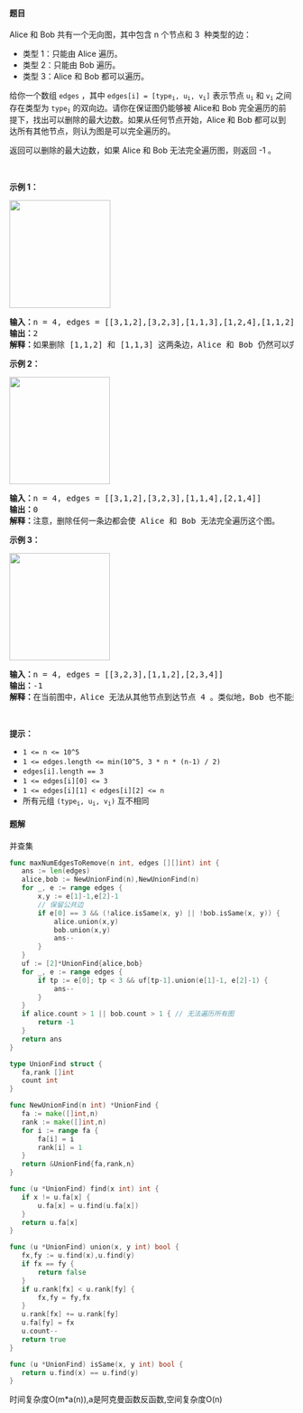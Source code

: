 #### 题目
<p>Alice 和 Bob 共有一个无向图，其中包含 n 个节点和 3&nbsp; 种类型的边：</p>

<ul>
	<li>类型 1：只能由 Alice 遍历。</li>
	<li>类型 2：只能由 Bob 遍历。</li>
	<li>类型 3：Alice 和 Bob 都可以遍历。</li>
</ul>

<p>给你一个数组 <code>edges</code> ，其中 <code>edges[i] = [type<sub>i</sub>, u<sub>i</sub>, v<sub>i</sub>]</code>&nbsp;表示节点 <code>u<sub>i</sub></code> 和 <code>v<sub>i</sub></code> 之间存在类型为 <code>type<sub>i</sub></code> 的双向边。请你在保证图仍能够被 Alice和 Bob 完全遍历的前提下，找出可以删除的最大边数。如果从任何节点开始，Alice 和 Bob 都可以到达所有其他节点，则认为图是可以完全遍历的。</p>

<p>返回可以删除的最大边数，如果 Alice 和 Bob 无法完全遍历图，则返回 -1 。</p>

<p>&nbsp;</p>

<p><strong>示例 1：</strong></p>

<p><strong><img alt="" src="https://assets.leetcode-cn.com/aliyun-lc-upload/uploads/2020/09/06/5510ex1.png" style="height: 191px; width: 179px;"></strong></p>

<pre><strong>输入：</strong>n = 4, edges = [[3,1,2],[3,2,3],[1,1,3],[1,2,4],[1,1,2],[2,3,4]]
<strong>输出：</strong>2
<strong>解释：</strong>如果删除<strong> </strong>[1,1,2] 和 [1,1,3] 这两条边，Alice 和 Bob 仍然可以完全遍历这个图。再删除任何其他的边都无法保证图可以完全遍历。所以可以删除的最大边数是 2 。
</pre>

<p><strong>示例 2：</strong></p>

<p><strong><img alt="" src="https://assets.leetcode-cn.com/aliyun-lc-upload/uploads/2020/09/06/5510ex2.png" style="height: 190px; width: 178px;"></strong></p>

<pre><strong>输入：</strong>n = 4, edges = [[3,1,2],[3,2,3],[1,1,4],[2,1,4]]
<strong>输出：</strong>0
<strong>解释：</strong>注意，删除任何一条边都会使 Alice 和 Bob 无法完全遍历这个图。
</pre>

<p><strong>示例 3：</strong></p>

<p><strong><img alt="" src="https://assets.leetcode-cn.com/aliyun-lc-upload/uploads/2020/09/06/5510ex3.png" style="height: 190px; width: 178px;"></strong></p>

<pre><strong>输入：</strong>n = 4, edges = [[3,2,3],[1,1,2],[2,3,4]]
<strong>输出：</strong>-1
<strong>解释：</strong>在当前图中，Alice 无法从其他节点到达节点 4 。类似地，Bob 也不能达到节点 1 。因此，图无法完全遍历。</pre>

<p>&nbsp;</p>

<p><strong>提示：</strong></p>

<ul>
	<li><code>1 &lt;= n &lt;= 10^5</code></li>
	<li><code>1 &lt;= edges.length &lt;= min(10^5, 3 * n * (n-1) / 2)</code></li>
	<li><code>edges[i].length == 3</code></li>
	<li><code>1 &lt;= edges[i][0] &lt;= 3</code></li>
	<li><code>1 &lt;= edges[i][1] &lt; edges[i][2] &lt;= n</code></li>
	<li>所有元组 <code>(type<sub>i</sub>, u<sub>i</sub>, v<sub>i</sub>)</code> 互不相同</li>
</ul>


 #### 题解
 并查集
 ```go
func maxNumEdgesToRemove(n int, edges [][]int) int {
	ans := len(edges)
	alice,bob := NewUnionFind(n),NewUnionFind(n)
	for _, e := range edges {
		x,y := e[1]-1,e[2]-1
		// 保留公共边
		if e[0] == 3 && (!alice.isSame(x, y) || !bob.isSame(x, y)) {
			alice.union(x,y)
			bob.union(x,y)
			ans--
		}
	}
	uf := [2]*UnionFind{alice,bob}
	for _, e := range edges {
		if tp := e[0]; tp < 3 && uf[tp-1].union(e[1]-1, e[2]-1) {
			ans--
		}
	}
	if alice.count > 1 || bob.count > 1 { // 无法遍历所有图
		return -1
	}
	return ans
}

type UnionFind struct {
	fa,rank []int
	count int
}

func NewUnionFind(n int) *UnionFind {
	fa := make([]int,n)
	rank := make([]int,n)
	for i := range fa {
		fa[i] = i
		rank[i] = 1
	}
	return &UnionFind{fa,rank,n}
}

func (u *UnionFind) find(x int) int {
	if x != u.fa[x] {
		u.fa[x] = u.find(u.fa[x])
	}
	return u.fa[x]
}

func (u *UnionFind) union(x, y int) bool {
	fx,fy := u.find(x),u.find(y)
	if fx == fy {
		return false
	}
	if u.rank[fx] < u.rank[fy] {
		fx,fy = fy,fx
	}
	u.rank[fx] += u.rank[fy]
	u.fa[fy] = fx
	u.count--
	return true
}

func (u *UnionFind) isSame(x, y int) bool {
	return u.find(x) == u.find(y)
}
```
 时间复杂度O(m*a(n)),a是阿克曼函数反函数,空间复杂度O(n)